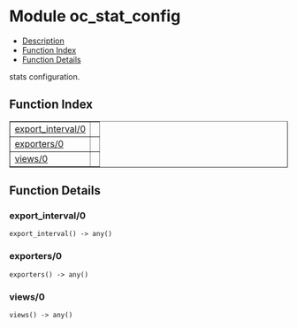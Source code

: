 

# Module oc_stat_config #
* [Description](#description)
* [Function Index](#index)
* [Function Details](#functions)

stats configuration.

<a name="index"></a>

## Function Index ##


<table width="100%" border="1" cellspacing="0" cellpadding="2" summary="function index"><tr><td valign="top"><a href="#export_interval-0">export_interval/0</a></td><td></td></tr><tr><td valign="top"><a href="#exporters-0">exporters/0</a></td><td></td></tr><tr><td valign="top"><a href="#views-0">views/0</a></td><td></td></tr></table>


<a name="functions"></a>

## Function Details ##

<a name="export_interval-0"></a>

### export_interval/0 ###

`export_interval() -> any()`

<a name="exporters-0"></a>

### exporters/0 ###

`exporters() -> any()`

<a name="views-0"></a>

### views/0 ###

`views() -> any()`

